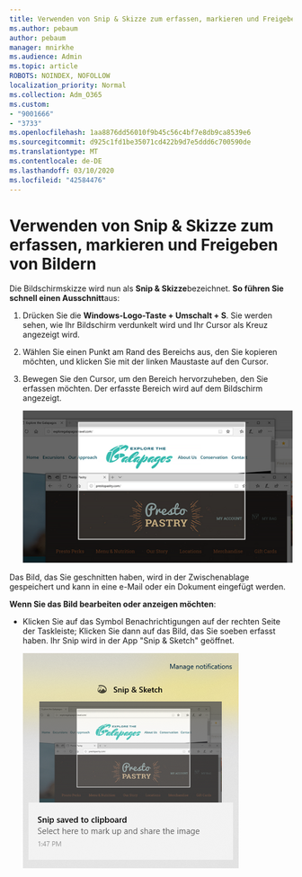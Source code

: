 ```yaml
---
title: Verwenden von Snip & Skizze zum erfassen, markieren und Freigeben von Bildern
ms.author: pebaum
author: pebaum
manager: mnirkhe
ms.audience: Admin
ms.topic: article
ROBOTS: NOINDEX, NOFOLLOW
localization_priority: Normal
ms.collection: Adm_O365
ms.custom:
- "9001666"
- "3733"
ms.openlocfilehash: 1aa8876dd56010f9b45c56c4bf7e8db9ca8539e6
ms.sourcegitcommit: d925c1fd1be35071cd422b9d7e5ddd6c700590de
ms.translationtype: MT
ms.contentlocale: de-DE
ms.lasthandoff: 03/10/2020
ms.locfileid: "42584476"
---
```

# <a name="use-snip--sketch-to-capture-mark-up-and-share-images"></a>Verwenden von Snip & Skizze zum erfassen, markieren und Freigeben von Bildern

Die Bildschirmskizze wird nun als **Snip & Skizze**bezeichnet. **So führen Sie schnell einen Ausschnitt**aus:

1. Drücken Sie die **Windows-Logo-Taste + Umschalt + S**. Sie werden sehen, wie Ihr Bildschirm verdunkelt wird und Ihr Cursor als Kreuz angezeigt wird. 

2. Wählen Sie einen Punkt am Rand des Bereichs aus, den Sie kopieren möchten, und klicken Sie mit der linken Maustaste auf den Cursor. 

3. Bewegen Sie den Cursor, um den Bereich hervorzuheben, den Sie erfassen möchten. Der erfasste Bereich wird auf dem Bildschirm angezeigt.

   ![Bild der markierten Auswahl](media/snipone.png)

Das Bild, das Sie geschnitten haben, wird in der Zwischenablage gespeichert und kann in eine e-Mail oder ein Dokument eingefügt werden. 

**Wenn Sie das Bild bearbeiten oder anzeigen möchten**: 

- Klicken Sie auf das Symbol Benachrichtigungen auf der rechten Seite der Taskleiste; Klicken Sie dann auf das Bild, das Sie soeben erfasst haben. Ihr Snip wird in der App "Snip & Sketch" geöffnet.

   ![Bild der in der Ausschnitt-App angezeigten Grafik](media/sniptwo.png)
